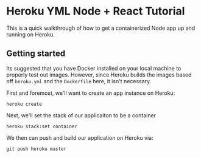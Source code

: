 # Heroku YML Node + React Tutorial

This is a quick walkthrough of how to get a containerized Node app up and running on Heroku.

## Getting started

Its suggested that you have Docker installed on your local machine to properly test out
images. However, since Heroku builds the images based off `heroku.yml` and the `Dockerfile` here, it isn't necessary. 


First and foremost, we'll want to create an app instance on Heroku:

```
heroku create
```

Next, we'll set the stack of our applicaiton to be a container

```
heroku stack:set container
```

We then can push and build our application on Heroku via:

```
git push heroku master
```